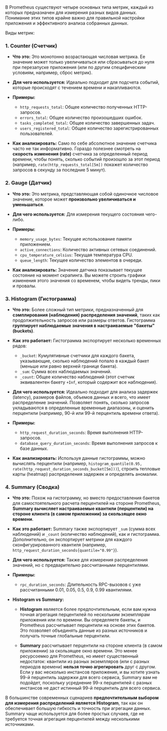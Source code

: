 В Prometheus существуют четыре основных типа метрик, каждый из которых предназначен для измерения разных видов данных. Понимание этих типов крайне важно для правильной настройки приложения и эффективного анализа собранных данных.

Виды метрик:

### 1. Counter (Счетчик)

- **Что это:** Это монотонно возрастающая числовая метрика. Ее значение может только увеличиваться или сбрасываться до нуля при перезапуске приложения (или по другим специфическим условиям, например, сброс метрик).

- **Для чего используется:** Идеально подходит для подсчета событий, которые происходят с течением времени и накапливаются.

- **Примеры:**
    - `http_requests_total`: Общее количество полученных HTTP-запросов.
    - `errors_total`: Общее количество произошедших ошибок.
    - `tasks_completed_total`: Общее количество завершенных задач.
    - `users_registered_total`: Общее количество зарегистрированных пользователей.

- **Как анализировать:** Само по себе абсолютное значение счетчика часто не так информативно. Гораздо полезнее смотреть на **скорость изменения (rate)** счетчика за определенный период времени, чтобы понять, сколько событий произошло за этот период (например, `rate(http_requests_total[5m])` покажет количество запросов в секунду за последние 5 минут).

### 2. Gauge (Датчик)

- **Что это:** Это метрика, представляющая собой одиночное числовое значение, которое может **произвольно увеличиваться и уменьшаться**.

- **Для чего используется:** Для измерения текущего состояния чего-либо.

- **Примеры:**
    - `memory_usage_bytes`: Текущее использование памяти приложением.
    - `active_connections`: Количество активных сетевых соединений.
    - `cpu_temperature_celsius`: Текущая температура CPU.
    - `queue_length`: Текущее количество элементов в очереди.

- **Как анализировать:** Значение датчика показывает текущее состояние на момент скрапинга. Вы можете строить графики изменения этого значения со временем, чтобы видеть тренды, пики и провалы.

### 3. Histogram (Гистограмма)

- **Что это:** Более сложный тип метрики, предназначенный для **сэмплирования (наблюдения) распределения значений**, таких как продолжительность запросов или размеры ответов. Гистограмма **группирует наблюдаемые значения в настраиваемые "бакеты" (buckets)**.

- **Как это работает:** Гистограмма экспортирует несколько временных рядов:
    - `_bucket`: Кумулятивные счетчики для каждого бакета, указывающие, сколько наблюдений попало в каждый бакет (меньше или равно верхней границе бакета).
    - `_sum`: Сумма всех наблюдаемых значений.
    - `_count`: Общее количество наблюдений (этот счетчик эквивалентен бакету `+Inf`, который содержит все наблюдения).

- **Для чего используется:** Идеально подходит для анализа задержек (latency), размеров файлов, объемов данных и всего, что имеет распределение значений. Позволяет понять, сколько запросов укладываются в определенные временные диапазоны, и оценить перцентили (например, 90-й или 99-й перцентиль времени ответа).

- **Примеры:**
    - `http_request_duration_seconds`: Время выполнения HTTP-запросов.
    - `database_query_duration_seconds`: Время выполнения запросов к базе данных.

- **Как анализировать:** Используя данные гистограммы, можно вычислять перцентили (например, `histogram_quantile(0.95, rate(http_request_duration_seconds_bucket[5m]))`), строить тепловые карты (heatmap) распределения задержек и определять аномалии.

### 4. Summary (Сводка)


- **Что это:** Похож на гистограмму, но вместо предоставления бакетов для самостоятельного расчета перцентилей на стороне Prometheus, **Summary вычисляет настраиваемые квантили (перцентили) на стороне клиента (в самом приложении) за скользящее окно времени**.

- **Как это работает:** Summary также экспортирует `_sum` (сумма всех наблюдений) и `_count` (количество наблюдений), как и гистограмма. Дополнительно, он экспортирует метрики для каждого сконфигурированного квантиля (например, `http_request_duration_seconds{quantile="0.99"}`).

- **Для чего используется:** Также для измерения распределения значений, но с предварительно рассчитанными перцентилями.

- **Примеры:**
    - `rpc_duration_seconds`: Длительность RPC-вызовов с уже рассчитанными 0.01, 0.05, 0.5, 0.9, 0.99 квантилями.

- **Histogram vs Summary:**
    
	- **Histogram** является более предпочтительным, если вам нужна точная агрегация перцентилей по нескольким экземплярам приложения или по времени. Вы определяете бакеты, и Prometheus рассчитывает перцентили на основе этих бакетов. Это позволяет объединять данные из разных источников и получать точные глобальные перцентили.
    
	- **Summary** рассчитывает перцентили на стороне клиента (в самом приложении) за скользящее окно времени. Это менее ресурсоемко для Prometheus, но имеет существенный недостаток: квантили из разных экземпляров (или с разных периодов времени) **нельзя точно агрегировать** друг с другом. Если у вас несколько инстансов приложения, и вы хотите узнать 99-й перцентиль задержки для всего сервиса, Summary вам не подойдет, поскольку усреднение 99-х перцентилей с разных инстансов не даст истинный 99-й перцентиль для всего сервиса.

В большинстве современных сценариев **предпочтительным выбором для измерения распределений является Histogram**, так как он обеспечивает большую гибкость и точность при агрегации данных. Summary чаще используется для более простых случаев, где не требуется точная агрегация перцентилей между несколькими источниками.
